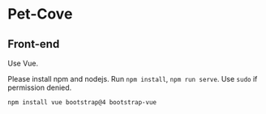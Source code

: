 # Pet-Cove


## Front-end

Use Vue.

Please install npm and nodejs. Run `npm install`, `npm run serve`. Use `sudo` if permission denied.

`npm install vue bootstrap@4 bootstrap-vue`